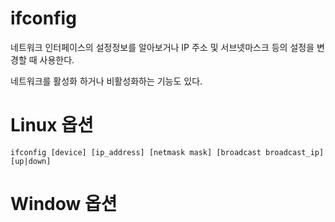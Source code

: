 # ifconfig

네트워크 인터페이스의 설정정보를 알아보거나 IP 주소 및 서브넷마스크 등의 설정을 변경할 때 사용한다. 

네트워크를 활성화 하거나 비활성화하는 기능도 있다.

# Linux 옵션

    ifconfig [device] [ip_address] [netmask mask] [broadcast broadcast_ip] [up|down]

# Window 옵션